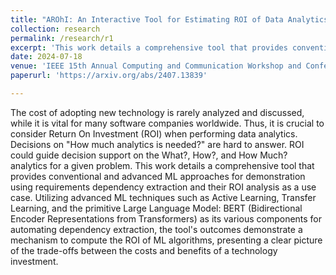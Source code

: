 ```yaml
---
title: "AROhI: An Interactive Tool for Estimating ROI of Data Analytics"
collection: research
permalink: /research/r1
excerpt: 'This work details a comprehensive tool that provides conventional and advanced ML approaches for demonstration using requirements dependency extraction and their ROI analysis as use case.'
date: 2024-07-18
venue: 'IEEE 15th Annual Computing and Communication Workshop and Conference (CCWC)'
paperurl: 'https://arxiv.org/abs/2407.13839'

---
```

The cost of adopting new technology is rarely analyzed and discussed, while it is vital for many software companies worldwide. Thus, it is crucial to consider Return On Investment (ROI) when performing data analytics. Decisions on "How much analytics is needed?" are hard to answer. ROI could guide decision support on the What?, How?, and How Much? analytics for a given problem. This work details a comprehensive tool that provides conventional and advanced ML approaches for demonstration using requirements dependency extraction and their ROI analysis as a use case. Utilizing advanced ML techniques such as Active Learning, Transfer Learning, and the primitive Large Language Model: BERT (Bidirectional Encoder Representations from Transformers) as its various components for automating dependency extraction, the tool's outcomes demonstrate a mechanism to compute the ROI of ML algorithms, presenting a clear picture of the trade-offs between the costs and benefits of a technology investment.

